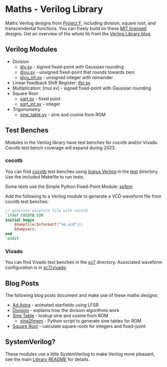 # Maths - Verilog Library

Maths Verilog designs from [Project F](https://projectf.io), including division, square root, and transcendental functions. You can freely build on these [MIT licensed](../../LICENSE) designs. Get an overview of the whole lib from the [Verilog Library blog](https://projectf.io/verilog-lib/).

## Verilog Modules

* Division
  * [div.sv](div.sv) - signed fixed-point with Gaussian rounding
  * [divu.sv](divu.sv) - unsigned fixed-point that rounds towards zero
  * [divu_int.sv](divu_int.sv) - unsigned integer with remainder
* Linear Feedback Shift Register: [lfsr.sv](lfsr.sv)
* Multiplication: [mul.sv] - signed fixed-point with Gaussian rounding
* Square Root
  * [sqrt.sv](sqrt.sv) - fixed point
  * [sqrt_int.sv](sqrt_int.sv) - integer
* Trigonometry
  * [sine_table.sv](sine_table.sv) - sine and cosine from ROM

## Test Benches

Modules in the Verilog library have test benches for cocotb and/or Vivado. Cocotb test bench coverage will expand during 2023.

### cocotb

You can find [cocotb](https://www.cocotb.org) test benches using [Icarus Verilog](http://iverilog.icarus.com) in the [test](test) directory. Use the included Makefile to run tests.

Some tests use the Simple Python Fixed-Point Module: [spfpm](https://pypi.org/project/spfpm/)

Add the following to a Verilog module to generate a VCD waveform file from cocotb test benches:

```verilog
// generate waveform file with cocotb
`ifdef COCOTB_SIM
initial begin
    $dumpfile($sformatf("%m.vcd"));
    $dumpvars;
end
`endif
```

### Vivado

You can find Vivado test benches in the [xc7](xc7) directory. Associated waveform configuration is in [xc7/vivado](xc7/vivado).

## Blog Posts

The following blog posts document and make use of these maths designs:

* [Ad Astra](https://projectf.io/posts/fpga-ad-astra/) - animated starfields using LFSR
* [Division](https://projectf.io/posts/division-in-verilog/) - explains how the division algorithms work
* [Sine Table](https://projectf.io/posts/fpga-sine-table/) - lookup sine and cosine from ROM
  * [sine2fmem](https://github.com/projf/fpgatools/tree/master/sine2fmem) - Python script to generate sine tables for ROM
* [Square Root](https://projectf.io/posts/square-root-in-verilog/) - calculate square roots for integers and fixed-point

## SystemVerilog?

These modules use a little SystemVerilog to make Verilog more pleasant, see the main [Library README](../README.md#systemverilog) for details.
